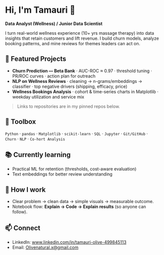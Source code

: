 # Hi, I'm Tamauri 👋

**Data Analyst (Wellness) / Junior Data Scientist**  

I turn real-world wellness experience (10+ yrs massage therapy) into data insights that retain customers and lift revenue. I build churn models, analyze booking patterns, and mine reviews for themes leaders can act on.

## 🔭 Featured Projects
- **Churn Prediction — Beta Bank** · AUC-ROC ≈ 0.97 · threshold tuning · PR/ROC curves · action plan for outreach  
- **NLP on Wellness Reviews** · cleaning → n-grams/embeddings → classifier · top negative drivers (shipping, efficacy, price)  
- **Wellness Bookings Analysis** · cohort & time-series charts in Matplotlib · weekday utilization and service mix

> Links to repositories are in my pinned repos below.

## 🧰 Toolbox
`Python` · `pandas` · `Matplotlib` · `scikit-learn` · `SQL` · `Jupyter` · `Git/GitHub` · `Churn`  · `NLP` · `Co-hort Analysis`

## 📚 Currently learning
- Practical ML for retention (thresholds, cost-aware evaluation)  
- Text embeddings for better review understanding

## 💬 How I work
- Clear problem → clean data → simple visuals → measurable outcome.  
- Notebook flow: **Explain → Code → Explain results** (so anyone can follow).

## 📫 Connect
- LinkedIn: www.linkedin.com/in/tamauri-olive-499845113  
- Email: Olivenatural.x@gmail.com
